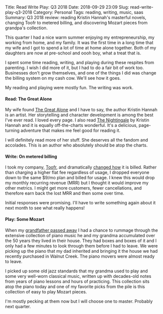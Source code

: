 Title: Read Write Play: Q3 2018
Date: 2018-09-29 23:09
Slug: read-write-play-q3-2018
Category: Personal
Tags: reading, writing, music, saas
Summary: Q3 2018 review: reading Kristin Hannah's masterful novels, changing Toofr to metered billing, and discovering Mozart pieces from grandpa's collection.

This quarter I had a nice warm summer enjoying my entrepreneurship, my working from home, and my family. It was the first time in a long time that my wife and I got to spend a lot of time at home alone together. Both of my daughters are now at pre-school and oooh boy, what a treat that is. 

I spent some time reading, writing, and playing during these respites from parenting. I wish I did more of it, but I had to do a fair bit of work too. Businesses don't grow themselves, and one of the things I did was change the billing system on my cash cow. We'll see how it goes. 

My reading and playing were mostly fun. The writing was work. 

#### Read: The Great Alone

My wife found [The Great Alone](https://www.goodreads.com/book/show/34912895-the-great-alone) and I have to say, the author Kristin Hannah is an artist. Her storytelling and character development is among the best I've ever read. I loved every page. I also read [The Nightingale](https://www.goodreads.com/book/show/22663563-the-nightingale) by Kristin Hannah and it is equally off-the-charts wonderful. It's a delicious, page-turning adventure that makes me feel good for reading it. 

I will definitely read more of her stuff. She deserves all the fandom and accolades. This is an author who absolutely should be atop the charts.

#### Write: On metered billing

I took my company, [Toofr](https://www.findemails.com), and dramatically [changed how]({filename}moving-from-saas-to-metered-billing.md) it is billed. Rather than charging a higher flat fee regardless of usage, I dropped everyone down to the same $9/mo plan and billed for usage. I knew this would drop my monthly recurring revenue (MRR) but I thought it would improve my other metrics. I might get more customers, fewer cancellations, and therefore earn back the lost MRR and then some over time. 

Initial responses were promising. I'll have to write something again about it next month to see what really happens! 

#### Play: Some Mozart

When my [grandfather passed away]({filename}remembering-meredith.md) I had a chance to rummage through the extensive collection of piano music he and my grandma accumulated over the 50 years they lived in their house. They had boxes and boxes of it and I only had a few minutes to look through them before I had to leave. We were picking up the piano that my dad inherited and bringing it the house we had recently purchased in Walnut Creek. The piano movers were almost ready to leave. 

I picked up some old jazz standards that my grandma used to play and some very well-worn classical music, written up with decades-old notes from years of piano lessons and hours of practicing. This collection sits atop the piano today and one of my favorite picks from the pile is this collection of easy to play Mozart pieces. 

I'm mostly pecking at them now but I will choose one to master. Probably next quarter.